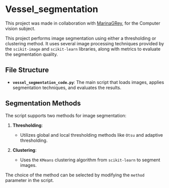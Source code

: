 # Vessel_segmentation

This project was made in collaboration with [MarinaGRey](https://github.com/MarinaGRey), for the Computer vision subject.

This project performs image segmentation using either a thresholding or clustering method. It uses several image processing techniques provided by the `scikit-image` and `scikit-learn` libraries, along with metrics to evaluate the segmentation quality.

## File Structure

- **`vessel_segmentation_code.py`**: The main script that loads images, applies segmentation techniques, and evaluates the results.

## Segmentation Methods

The script supports two methods for image segmentation:

1. **Thresholding**:
   - Utilizes global and local thresholding methods like `Otsu` and adaptive thresholding.
   
2. **Clustering**:
   - Uses the `KMeans` clustering algorithm from `scikit-learn` to segment images.

The choice of the method can be selected by modifying the `method` parameter in the script.
